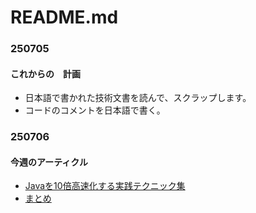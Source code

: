 # README.md

### 250705
#### これからの　計画
- 日本語で書かれた技術文書を読んで、スクラップします。
- コードのコメントを日本語で書く。

### 250706
#### 今週のアーティクル
- [Javaを10倍高速化する実践テクニック集](https://qiita.com/ShigemoriMasato/items/21a5e791cde3bfcbb8d2)
- [まとめ](速いJava.md)